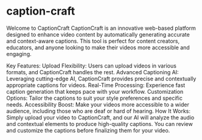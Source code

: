 # caption-craft
Welcome to CaptionCraft
CaptionCraft is an innovative web-based platform designed to enhance video content by automatically generating accurate and context-aware captions. This tool is perfect for content creators, educators, and anyone looking to make their videos more accessible and engaging.

Key Features:
Upload Flexibility: Users can upload videos in various formats, and CaptionCraft handles the rest.
Advanced Captioning AI: Leveraging cutting-edge AI, CaptionCraft provides precise and contextually appropriate captions for videos.
Real-Time Processing: Experience fast caption generation that keeps pace with your workflow.
Customization Options: Tailor the captions to suit your style preferences and specific needs.
Accessibility Boost: Make your videos more accessible to a wider audience, including those who are deaf or hard of hearing.
How It Works:
Simply upload your video to CaptionCraft, and our AI will analyze the audio and contextual elements to produce high-quality captions. You can review and customize the captions before finalizing them for your video.
